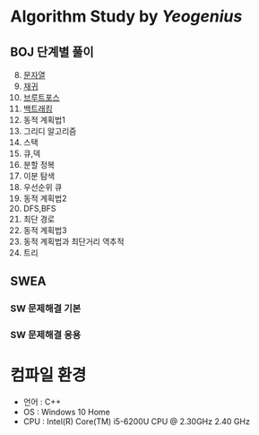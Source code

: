 # Algorithm Study by *Yeogenius*
## BOJ 단계별 풀이
08. [문자열](https://github.com/yeojini/Algorithm/tree/master/BOJ/8.%EB%AC%B8%EC%9E%90%EC%97%B4)
11. [재귀](https://github.com/yeojini/Algorithm/tree/master/BOJ/11.%EC%9E%AC%EA%B7%80)
13. [브루트포스](https://github.com/yeojini/Algorithm/tree/master/BOJ/13.%EB%B8%8C%EB%A3%A8%ED%8A%B8%ED%8F%AC%EC%8A%A4)
15. [백트래킹](https://github.com/yeojini/Algorithm/tree/master/BOJ/15.%EB%B0%B1%ED%8A%B8%EB%9E%98%ED%82%B9)
16. 동적 계획법1
18. 그리디 알고리즘
20. 스택
21. 큐,덱
23. 분할 정복
24. 이분 탐색
25. 우선순위 큐
26. 동적 계획법2
28. DFS,BFS
29. 최단 경로
30. 동적 계획법3
31. 동적 계획법과 최단거리 역추적
34. 트리

## SWEA
### SW 문제해결 기본
### SW 문제해결 응용
# 컴파일 환경
- 언어 : C++
- OS : Windows 10 Home
- CPU : Intel(R) Core(TM) i5-6200U CPU @ 2.30GHz 2.40 GHz
